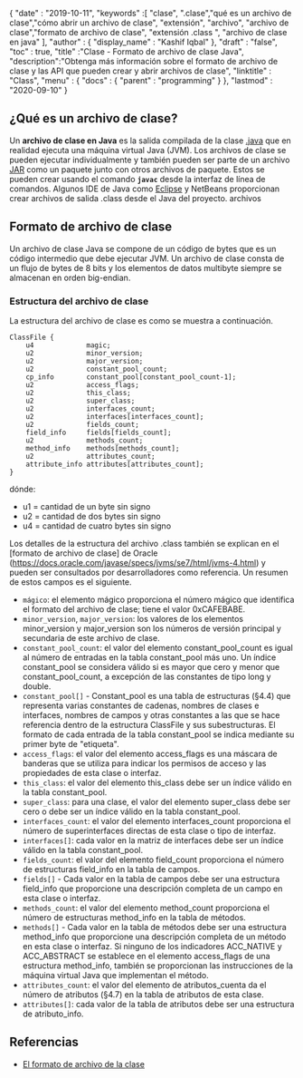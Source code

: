{
  "date" : "2019-10-11",
  "keywords" :[ "clase", ".clase","qué es un archivo de clase","cómo abrir un archivo de clase", "extensión", "archivo", "archivo de clase","formato de archivo de clase", "extensión .class ", "archivo de clase en java" ],
  "author" : {
    "display_name" : "Kashif Iqbal"
},
  "draft" : "false",
  "toc" : true,
  "title" :"Clase - Formato de archivo de clase Java",
  "description":"Obtenga más información sobre el formato de archivo de clase y las API que pueden crear y abrir archivos de clase",
  "linktitle" : "Class",
  "menu" : {
    "docs" : {
      "parent" : "programming"
}
},
  "lastmod" : "2020-09-10"
}

## ¿Qué es un archivo de clase?

Un **archivo de clase en Java** es la salida compilada de la clase [.java](/es/programming/java/) que en realidad ejecuta una máquina virtual Java (JVM). Los archivos de clase se pueden ejecutar individualmente y también pueden ser parte de un archivo [JAR](/es/programming/jar/) como un paquete junto con otros archivos de paquete. Estos se pueden crear usando el comando **`javac`** desde la interfaz de línea de comandos. Algunos IDE de Java como [Eclipse](https://www.eclipse.org/downloads/packages/release/2020-06/r/Eclipse-ide-java-developers) y NetBeans proporcionan crear archivos de salida .class desde el Java del proyecto. archivos

## Formato de archivo de clase

Un archivo de clase Java se compone de un código de bytes que es un código intermedio que debe ejecutar JVM. Un archivo de clase consta de un flujo de bytes de 8 bits y los elementos de datos multibyte siempre se almacenan en orden big-endian.

### Estructura del archivo de clase

La estructura del archivo de clase es como se muestra a continuación.
```
ClassFile {
    u4             magic;
    u2             minor_version;
    u2             major_version;
    u2             constant_pool_count;
    cp_info        constant_pool[constant_pool_count-1];
    u2             access_flags;
    u2             this_class;
    u2             super_class;
    u2             interfaces_count;
    u2             interfaces[interfaces_count];
    u2             fields_count;
    field_info     fields[fields_count];
    u2             methods_count;
    method_info    methods[methods_count];
    u2             attributes_count;
    attribute_info attributes[attributes_count];
}
```
dónde:

* u1 = cantidad de un byte sin signo
* u2 = cantidad de dos bytes sin signo
* u4 = cantidad de cuatro bytes sin signo

Los detalles de la estructura del archivo .class también se explican en el [formato de archivo de clase] de Oracle (https://docs.oracle.com/javase/specs/jvms/se7/html/jvms-4.html) y pueden ser consultados por desarrolladores como referencia. Un resumen de estos campos es el siguiente.

* `mágico`: el elemento mágico proporciona el número mágico que identifica el formato del archivo de clase; tiene el valor 0xCAFEBABE.
* `minor_version`, `major_version`: los valores de los elementos minor_version y major_version son los números de versión principal y secundaria de este archivo de clase.
* `constant_pool_count`: el valor del elemento constant_pool_count es igual al número de entradas en la tabla constant_pool más uno. Un índice constant_pool se considera válido si es mayor que cero y menor que constant_pool_count, a excepción de las constantes de tipo long y double.
* `constant_pool[]` - Constant_pool es una tabla de estructuras (§4.4) que representa varias constantes de cadenas, nombres de clases e interfaces, nombres de campos y otras constantes a las que se hace referencia dentro de la estructura ClassFile y sus subestructuras. El formato de cada entrada de la tabla constant_pool se indica mediante su primer byte de "etiqueta".
* `access_flags`: el valor del elemento access_flags es una máscara de banderas que se utiliza para indicar los permisos de acceso y las propiedades de esta clase o interfaz.
* `this_class`: el valor del elemento this_class debe ser un índice válido en la tabla constant_pool.
* `super_class`: para una clase, el valor del elemento super_class debe ser cero o debe ser un índice válido en la tabla constant_pool.
* `interfaces_count`: el valor del elemento interfaces_count proporciona el número de superinterfaces directas de esta clase o tipo de interfaz.
* `interfaces[]`: cada valor en la matriz de interfaces debe ser un índice válido en la tabla constant_pool.
* `fields_count`: el valor del elemento field_count proporciona el número de estructuras field_info en la tabla de campos.
* `fields[]` - Cada valor en la tabla de campos debe ser una estructura field_info que proporcione una descripción completa de un campo en esta clase o interfaz.
* `methods_count`: el valor del elemento method_count proporciona el número de estructuras method_info en la tabla de métodos.
* `methods[]` - Cada valor en la tabla de métodos debe ser una estructura method_info que proporcione una descripción completa de un método en esta clase o interfaz. Si ninguno de los indicadores ACC_NATIVE y ACC_ABSTRACT se establece en el elemento access_flags de una estructura method_info, también se proporcionan las instrucciones de la máquina virtual Java que implementan el método.
* `attributes_count`: el valor del elemento de atributos_cuenta da el número de atributos (§4.7) en la tabla de atributos de esta clase.
* `attributes[]`: cada valor de la tabla de atributos debe ser una estructura de atributo_info.




## Referencias

* [El formato de archivo de la clase](https://docs.oracle.com/javase/specs/jvms/se7/html/jvms-4.html)

